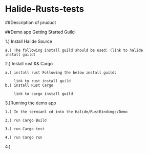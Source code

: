 # Halide-Rusts-tests

##Description of pruduct

##Demo app Getting Started Guild


1.) Install Halide Source

    a.) The following install guild should be used: (link to halide install guild)
    
2.) Install rust && Cargo

    a.) install rust Following the below install guild:
    
        link to rust install guild
    b.) install Rust Cargo
    
        link to cargo install guild
3.)Running the demo app

    1.) In the termianl cd into the Halide/RustBindings/Demo
    
    2.) run Cargo Build
    
    3.) run Cargo test
    
    4.) run Cargo run
    
4.)
